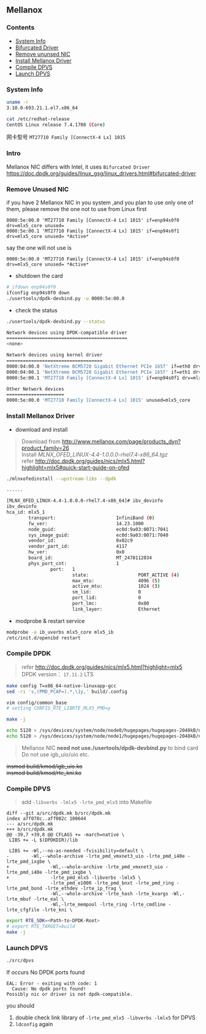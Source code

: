 ## Mellanox

### Contents
- [System Info](#system)
- [Bifurcated Driver](#intro)
- [Remove ununsed NIC](#remove)
- [Install Mellanox Driver](#driver)
- [Compile DPVS](#dpvs)
- [Launch DPVS](#launch)

<a id=system></a>
### System Info

```bash
uname -r
3.10.0-693.21.1.el7.x86_64

cat /etc/redhat-release
CentOS Linux release 7.4.1708 (Core)
```
网卡型号 `MT27710 Family [ConnectX-4 Lx] 1015`

<a id=intro></a>
### Intro
Mellanox NIC differs with Intel, it uses `Bifurcated Driver`
<https://doc.dpdk.org/guides/linux_gsg/linux_drivers.html#bifurcated-driver>

<a id=remove></a>
### Remove Unused NIC
if you have 2 Mellanox NIC in you system ,and you plan to use only one of them, please remove the one not to use from Linux first

    0000:5e:00.0 'MT27710 Family [ConnectX-4 Lx] 1015' if=enp94s0f0 drv=mlx5_core unused=
    0000:5e:00.1 'MT27710 Family [ConnectX-4 Lx] 1015' if=enp94s0f1 drv=mlx5_core unused= *Active*

say the one will not use is 

    0000:5e:00.0 'MT27710 Family [ConnectX-4 Lx] 1015' if=enp94s0f0 drv=mlx5_core unused= *Active*

- shutdown the card

```bash
# ifdown enp94s0f0
ifconfig enp94s0f0 down
./usertools/dpdk-devbind.py -u 0000:5e:00.0
```

- check the status

```bash
./usertools/dpdk-devbind.py --status

Network devices using DPDK-compatible driver
============================================
<none>

Network devices using kernel driver
===================================
0000:04:00.0 'NetXtreme BCM5720 Gigabit Ethernet PCIe 165f' if=eth0 drv=tg3 unused= *Active*
0000:04:00.1 'NetXtreme BCM5720 Gigabit Ethernet PCIe 165f' if=eth1 drv=tg3 unused=
0000:5e:00.1 'MT27710 Family [ConnectX-4 Lx] 1015' if=enp94s0f1 drv=mlx5_core unused= *Active*

Other Network devices
=====================
0000:5e:00.0 'MT27710 Family [ConnectX-4 Lx] 1015' unused=mlx5_core

```

<a id=driver></a>
### Install Mellanox Driver
- download and install

> Download from <http://www.mellanox.com/page/products_dyn?product_family=26><br>
> Install *MLNX\_OFED\_LINUX-4.4-1.0.0.0-rhel7.4-x86_64.tgz*<br>
> refer <http://doc.dpdk.org/guides/nics/mlx5.html?highlight=mlx5#quick-start-guide-on-ofed>

```bash
./mlnxofedinstall --upstream-libs --dpdk

......

[MLNX_OFED_LINUX-4.4-1.0.0.0-rhel7.4-x86_64]# ibv_devinfo
ibv_devinfo
hca_id: mlx5_1
        transport:                      InfiniBand (0)
        fw_ver:                         14.23.1000
        node_guid:                      ec0d:9a03:0071:7041
        sys_image_guid:                 ec0d:9a03:0071:7040
        vendor_id:                      0x02c9
        vendor_part_id:                 4117
        hw_ver:                         0x0
        board_id:                       MT_2470112034
        phys_port_cnt:                  1
                port:   1
                        state:                  PORT_ACTIVE (4)
                        max_mtu:                4096 (5)
                        active_mtu:             1024 (3)
                        sm_lid:                 0
                        port_lid:               0
                        port_lmc:               0x00
                        link_layer:             Ethernet
```
- modprobe & restart service

```bash
modprobe -a ib_uverbs mlx5_core mlx5_ib
/etc/init.d/openibd restart
```

<a id=dpdk></a>
### Compile DPDK
> refer <http://doc.dpdk.org/guides/nics/mlx5.html?highlight=mlx5><br>
> DPDK version： `17.11.2` LTS
   

```bash
make config T=x86_64-native-linuxapp-gcc
sed -ri 's,(PMD_PCAP=).*,\1y,' build/.config

vim config/common_base
# setting CONFIG_RTE_LIBRTE_MLX5_PMD=y

make -j

echo 5120 > /sys/devices/system/node/node0/hugepages/hugepages-2048kB/nr_hugepages
echo 5120 > /sys/devices/system/node/node1/hugepages/hugepages-2048kB/nr_hugepages
```

> Mellanox NIC **need not use./usertools/dpdk-devbind.py** to bind card<br>
> Do not use igb_uio/uio etc.

~~insmod build/kmod/igb_uio.ko~~<br>
~~insmod build/kmod/rte_kni.ko~~

<a id=dpvs></a>
### Compile DPVS
> add `-libverbs -lmlx5 -lrte_pmd_mlx5` into Makefile

```git
diff --git a/src/dpdk.mk b/src/dpdk.mk
index a7f078c..aff002c 100644
--- a/src/dpdk.mk
+++ b/src/dpdk.mk
@@ -39,7 +39,8 @@ CFLAGS += -march=native \
 LIBS += -L $(DPDKDIR)/lib

 LIBS += -Wl,--no-as-needed -fvisibility=default \
-        -Wl,--whole-archive -lrte_pmd_vmxnet3_uio -lrte_pmd_i40e -lrte_pmd_ixgbe \
+               -Wl,--whole-archive -lrte_pmd_vmxnet3_uio -lrte_pmd_i40e -lrte_pmd_ixgbe \
+               -lrte_pmd_mlx5 -libverbs -lmlx5 \
                -lrte_pmd_e1000 -lrte_pmd_bnxt -lrte_pmd_ring -lrte_pmd_bond -lrte_ethdev -lrte_ip_frag \
                -Wl,--whole-archive -lrte_hash -lrte_kvargs -Wl,-lrte_mbuf -lrte_eal \
                -Wl,-lrte_mempool -lrte_ring -lrte_cmdline -lrte_cfgfile -lrte_kni \
```

```bash
export RTE_SDK=<Path-to-DPDK-Root>
# export RTE_TARGET=build
make -j
```

<a id=launch></a>
### Launch DPVS

```bash
./src/dpvs
```

If occurs No DPDK ports found

```
EAL: Error - exiting with code: 1
  Cause: No dpdk ports found!
Possibly nic or driver is not dpdk-compatible.
```

you should

1. double check link library of `-lrte_pmd_mlx5 -libverbs -lmlx5` for DPVS
2. `ldconfig` again